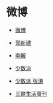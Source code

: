# 微博


<div id = "首"></div>
<script src = "../js/首.js"></script>


* [微博](https://m.weibo.cn/)


* [郭新建](https://m.weibo.cn/u/5243509390)
* [李解](https://m.weibo.cn/u/1402788537)


* [少数派](https://m.weibo.cn/u/1914010467)
* [少数派 张涛](https://m.weibo.cn/u/1611435224)


* [三联生活周刊](https://m.weibo.cn/u/1191965271)
